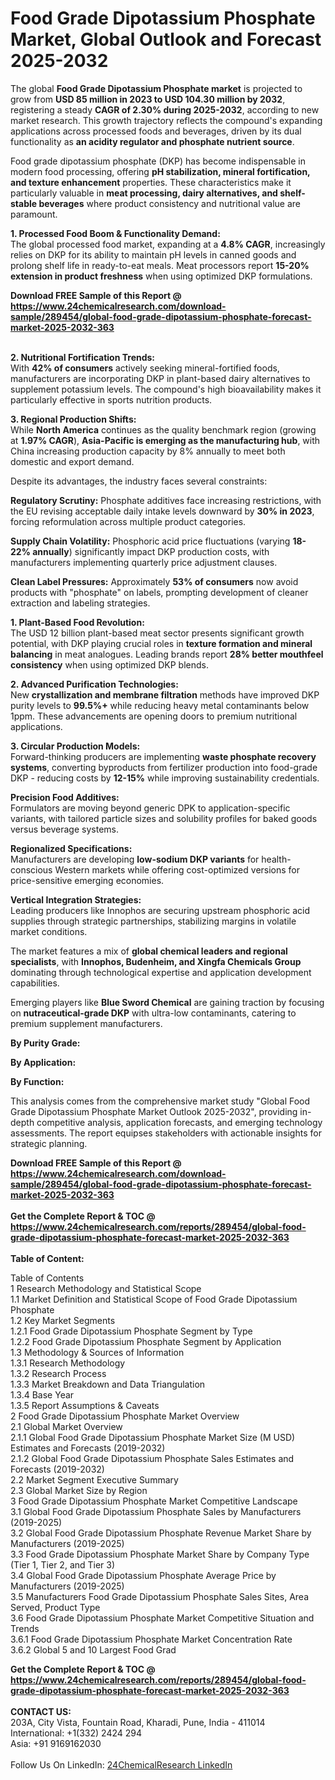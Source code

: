 <h1>Food Grade Dipotassium Phosphate Market, Global Outlook and Forecast 2025-2032</h1><p>The global <strong>Food Grade Dipotassium Phosphate market</strong> is projected to grow from <strong>USD 85 million in 2023 to USD 104.30 million by 2032</strong>, registering a steady <strong>CAGR of 2.30% during 2025-2032</strong>, according to new market research. This growth trajectory reflects the compound's expanding applications across processed foods and beverages, driven by its dual functionality as <strong>an acidity regulator and phosphate nutrient source</strong>.</p><p>Food grade dipotassium phosphate (DKP) has become indispensable in modern food processing, offering <strong>pH stabilization, mineral fortification, and texture enhancement</strong> properties. These characteristics make it particularly valuable in <strong>meat processing, dairy alternatives, and shelf-stable beverages</strong> where product consistency and nutritional value are paramount.</p><p><strong>1. Processed Food Boom &amp; Functionality Demand:</strong><br>
The global processed food market, expanding at a <strong>4.8% CAGR</strong>, increasingly relies on DKP for its ability to maintain pH levels in canned goods and prolong shelf life in ready-to-eat meals. Meat processors report <strong>15-20% extension in product freshness</strong> when using optimized DKP formulations.</p><div><b>Download FREE Sample of this Report @ 
            <a href="https://www.24chemicalresearch.com/download-sample/289454/global-food-grade-dipotassium-phosphate-forecast-market-2025-2032-363">
            https://www.24chemicalresearch.com/download-sample/289454/global-food-grade-dipotassium-phosphate-forecast-market-2025-2032-363</a></b></div><br><p><strong>2. Nutritional Fortification Trends:</strong><br>
With <strong>42% of consumers</strong> actively seeking mineral-fortified foods, manufacturers are incorporating DKP in plant-based dairy alternatives to supplement potassium levels. The compound's high bioavailability makes it particularly effective in sports nutrition products.</p><p><strong>3. Regional Production Shifts:</strong><br>
While <strong>North America</strong> continues as the quality benchmark region (growing at <strong>1.97% CAGR</strong>), <strong>Asia-Pacific is emerging as the manufacturing hub</strong>, with China increasing production capacity by 8% annually to meet both domestic and export demand.</p><p>Despite its advantages, the industry faces several constraints:</p><p><strong>Regulatory Scrutiny:</strong> Phosphate additives face increasing restrictions, with the EU revising acceptable daily intake levels downward by <strong>30% in 2023</strong>, forcing reformulation across multiple product categories.</p><p><strong>Supply Chain Volatility:</strong> Phosphoric acid price fluctuations (varying <strong>18-22% annually</strong>) significantly impact DKP production costs, with manufacturers implementing quarterly price adjustment clauses.</p><p><strong>Clean Label Pressures:</strong> Approximately <strong>53% of consumers</strong> now avoid products with "phosphate" on labels, prompting development of cleaner extraction and labeling strategies.</p><p><strong>1. Plant-Based Food Revolution:</strong><br>
The USD 12 billion plant-based meat sector presents significant growth potential, with DKP playing crucial roles in <strong>texture formation and mineral balancing</strong> in meat analogues. Leading brands report <strong>28% better mouthfeel consistency</strong> when using optimized DKP blends.</p><p><strong>2. Advanced Purification Technologies:</strong><br>
New <strong>crystallization and membrane filtration</strong> methods have improved DKP purity levels to <strong>99.5%+</strong> while reducing heavy metal contaminants below 1ppm. These advancements are opening doors to premium nutritional applications.</p><p><strong>3. Circular Production Models:</strong><br>
Forward-thinking producers are implementing <strong>waste phosphate recovery systems</strong>, converting byproducts from fertilizer production into food-grade DKP - reducing costs by <strong>12-15%</strong> while improving sustainability credentials.</p><p><strong>Precision Food Additives:</strong><br>
    Formulators are moving beyond generic DPK to application-specific variants, with tailored particle sizes and solubility profiles for baked goods versus beverage systems.</p><p><strong>Regionalized Specifications:</strong><br>
    Manufacturers are developing <strong>low-sodium DKP variants</strong> for health-conscious Western markets while offering cost-optimized versions for price-sensitive emerging economies.</p><p><strong>Vertical Integration Strategies:</strong><br>
    Leading producers like Innophos are securing upstream phosphoric acid supplies through strategic partnerships, stabilizing margins in volatile market conditions.</p><p>The market features a mix of <strong>global chemical leaders and regional specialists</strong>, with <strong>Innophos, Budenheim, and Xingfa Chemicals Group</strong> dominating through technological expertise and application development capabilities.</p><p>Emerging players like <strong>Blue Sword Chemical</strong> are gaining traction by focusing on <strong>nutraceutical-grade DKP</strong> with ultra-low contaminants, catering to premium supplement manufacturers.</p><p><strong>By Purity Grade:</strong></p><p><strong>By Application:</strong></p><p><strong>By Function:</strong></p><p>This analysis comes from the comprehensive market study "Global Food Grade Dipotassium Phosphate Market Outlook 2025-2032", providing in-depth competitive analysis, application forecasts, and emerging technology assessments. The report equipses stakeholders with actionable insights for strategic planning.</p><div><b>Download FREE Sample of this Report @ 
            <a href="https://www.24chemicalresearch.com/download-sample/289454/global-food-grade-dipotassium-phosphate-forecast-market-2025-2032-363">
            https://www.24chemicalresearch.com/download-sample/289454/global-food-grade-dipotassium-phosphate-forecast-market-2025-2032-363</a></b></div><br><div><b>Get the Complete Report & TOC @ 
            <a href="https://www.24chemicalresearch.com/reports/289454/global-food-grade-dipotassium-phosphate-forecast-market-2025-2032-363">
            https://www.24chemicalresearch.com/reports/289454/global-food-grade-dipotassium-phosphate-forecast-market-2025-2032-363</a></b></div><br>
            <b>Table of Content:</b><p>Table of Contents<br />
1 Research Methodology and Statistical Scope<br />
1.1 Market Definition and Statistical Scope of Food Grade Dipotassium Phosphate<br />
1.2 Key Market Segments<br />
1.2.1 Food Grade Dipotassium Phosphate Segment by Type<br />
1.2.2 Food Grade Dipotassium Phosphate Segment by Application<br />
1.3 Methodology & Sources of Information<br />
1.3.1 Research Methodology<br />
1.3.2 Research Process<br />
1.3.3 Market Breakdown and Data Triangulation<br />
1.3.4 Base Year<br />
1.3.5 Report Assumptions & Caveats<br />
2 Food Grade Dipotassium Phosphate Market Overview<br />
2.1 Global Market Overview<br />
2.1.1 Global Food Grade Dipotassium Phosphate Market Size (M USD) Estimates and Forecasts (2019-2032)<br />
2.1.2 Global Food Grade Dipotassium Phosphate Sales Estimates and Forecasts (2019-2032)<br />
2.2 Market Segment Executive Summary<br />
2.3 Global Market Size by Region<br />
3 Food Grade Dipotassium Phosphate Market Competitive Landscape<br />
3.1 Global Food Grade Dipotassium Phosphate Sales by Manufacturers (2019-2025)<br />
3.2 Global Food Grade Dipotassium Phosphate Revenue Market Share by Manufacturers (2019-2025)<br />
3.3 Food Grade Dipotassium Phosphate Market Share by Company Type (Tier 1, Tier 2, and Tier 3)<br />
3.4 Global Food Grade Dipotassium Phosphate Average Price by Manufacturers (2019-2025)<br />
3.5 Manufacturers Food Grade Dipotassium Phosphate Sales Sites, Area Served, Product Type<br />
3.6 Food Grade Dipotassium Phosphate Market Competitive Situation and Trends<br />
3.6.1 Food Grade Dipotassium Phosphate Market Concentration Rate<br />
3.6.2 Global 5 and 10 Largest Food Grad</p><div><b>Get the Complete Report & TOC @ 
            <a href="https://www.24chemicalresearch.com/reports/289454/global-food-grade-dipotassium-phosphate-forecast-market-2025-2032-363">
            https://www.24chemicalresearch.com/reports/289454/global-food-grade-dipotassium-phosphate-forecast-market-2025-2032-363</a></b></div><br><b>CONTACT US:</b><br>
            203A, City Vista, Fountain Road, Kharadi, Pune, India - 411014<br>
            International: +1(332) 2424 294<br>
            Asia: +91 9169162030 <br><br>
            Follow Us On LinkedIn: <a href="https://www.linkedin.com/company/24chemicalresearch/">24ChemicalResearch LinkedIn</a>